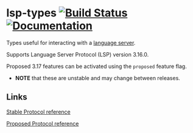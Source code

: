 # lsp-types [![Build Status](https://travis-ci.org/gluon-lang/lsp-types.svg?branch=master)](https://travis-ci.org/gluon-lang/lsp-types) [![Documentation](https://docs.rs/lsp-types/badge.svg)](https://docs.rs/crate/lsp-types)

Types useful for interacting with a [language server](https://code.visualstudio.com/blogs/2016/06/27/common-language-protocol).

Supports Language Server Protocol (LSP) version 3.16.0.

Proposed 3.17 features can be activated using the `proposed` feature flag.
- **NOTE** that these are unstable and may change between releases.

## Links

[Stable Protocol reference](https://github.com/microsoft/language-server-protocol/tree/gh-pages/_specifications/lsp/3.17/specification.md)

[Proposed Protocol reference](https://github.com/microsoft/language-server-protocol/blob/gh-pages/_specifications/lsp/3.18/specification.md)
